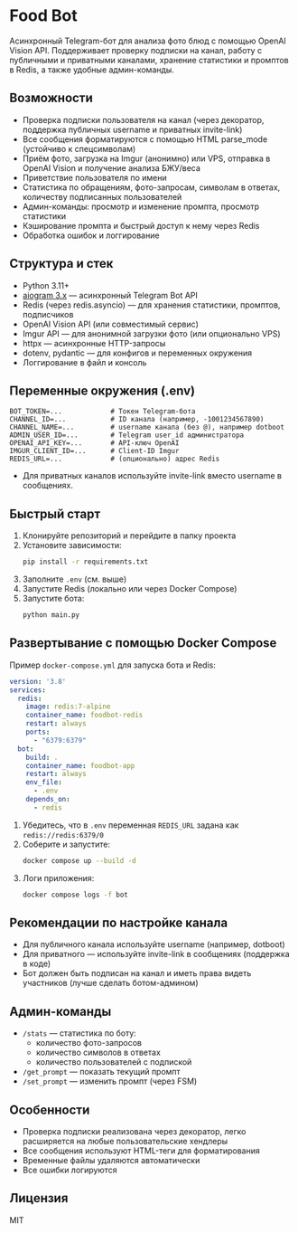 # Food Bot

Асинхронный Telegram-бот для анализа фото блюд с помощью OpenAI Vision API. Поддерживает проверку подписки на канал, работу с публичными и приватными каналами, хранение статистики и промптов в Redis, а также удобные админ-команды.

## Возможности
- Проверка подписки пользователя на канал (через декоратор, поддержка публичных username и приватных invite-link)
- Все сообщения форматируются с помощью HTML parse_mode (устойчиво к спецсимволам)
- Приём фото, загрузка на Imgur (анонимно) или VPS, отправка в OpenAI Vision и получение анализа БЖУ/веса
- Приветствие пользователя по имени
- Статистика по обращениям, фото-запросам, символам в ответах, количеству подписанных пользователей
- Админ-команды: просмотр и изменение промпта, просмотр статистики
- Кэширование промпта и быстрый доступ к нему через Redis
- Обработка ошибок и логгирование

## Структура и стек
- Python 3.11+
- [aiogram 3.x](https://docs.aiogram.dev/en/latest/) — асинхронный Telegram Bot API
- Redis (через redis.asyncio) — для хранения статистики, промптов, подписчиков
- OpenAI Vision API (или совместимый сервис)
- Imgur API — для анонимной загрузки фото (или опционально VPS)
- httpx — асинхронные HTTP-запросы
- dotenv, pydantic — для конфигов и переменных окружения
- Логгирование в файл и консоль

## Переменные окружения (.env)
```
BOT_TOKEN=...            # Токен Telegram-бота
CHANNEL_ID=...           # ID канала (например, -1001234567890)
CHANNEL_NAME=...         # username канала (без @), например dotboot
ADMIN_USER_ID=...        # Telegram user_id администратора
OPENAI_API_KEY=...       # API-ключ OpenAI
IMGUR_CLIENT_ID=...      # Client-ID Imgur
REDIS_URL=...            # (опционально) адрес Redis
```
- Для приватных каналов используйте invite-link вместо username в сообщениях.

## Быстрый старт
1. Клонируйте репозиторий и перейдите в папку проекта
2. Установите зависимости:
   ```bash
   pip install -r requirements.txt
   ```
3. Заполните `.env` (см. выше)
4. Запустите Redis (локально или через Docker Compose)
5. Запустите бота:
   ```bash
   python main.py
   ```

## Развертывание с помощью Docker Compose

Пример `docker-compose.yml` для запуска бота и Redis:

```yaml
version: '3.8'
services:
  redis:
    image: redis:7-alpine
    container_name: foodbot-redis
    restart: always
    ports:
      - "6379:6379"
  bot:
    build: .
    container_name: foodbot-app
    restart: always
    env_file:
      - .env
    depends_on:
      - redis
```

1. Убедитесь, что в `.env` переменная `REDIS_URL` задана как `redis://redis:6379/0`
2. Соберите и запустите:
   ```bash
   docker compose up --build -d
   ```
3. Логи приложения:
   ```bash
   docker compose logs -f bot
   ```

## Рекомендации по настройке канала
- Для публичного канала используйте username (например, dotboot)
- Для приватного — используйте invite-link в сообщениях (поддержка в коде)
- Бот должен быть подписан на канал и иметь права видеть участников (лучше сделать ботом-админом)

## Админ-команды
- `/stats` — статистика по боту:
    - количество фото-запросов
    - количество символов в ответах
    - количество пользователей с подпиской
- `/get_prompt` — показать текущий промпт
- `/set_prompt` — изменить промпт (через FSM)

## Особенности
- Проверка подписки реализована через декоратор, легко расширяется на любые пользовательские хендлеры
- Все сообщения используют HTML-теги для форматирования
- Временные файлы удаляются автоматически
- Все ошибки логируются

## Лицензия
MIT
